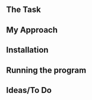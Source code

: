 
The Task
---------


My Approach
------------


Installation
-------------


Running the program
--------------------


Ideas/To Do
------------
